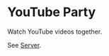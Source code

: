 # YouTube Party

Watch YouTube videos together. 

See [Server](https://github.com/lautarodragan/youtube-party-server).
